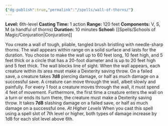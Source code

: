 ```yaml
---
{"dg-publish":true,"permalink":"/spells/wall-of-thorns/"}
---
```


**Level:** 6th-level
**Casting Time:** 1 action
**Range:** 120 feet
**Components:** V, S, M (a handful of thorns)
**Duration:** 10 minutes
**School:** [[Spells/Schools of Magic/Conjuration\|Conjuration]]

You create a wall of tough, pliable, tangled brush bristling with needle-sharp thorns. The wall appears within range on a solid surface and lasts for the duration. You choose to make the wall up to 60 feet long, 10 feet high, and 5 feet thick or a circle that has a 20-foot diameter and is up to 20 feet high and 5 feet thick. The wall blocks line of sight.
When the wall appears, each creature within its area must make a Dexterity saving throw. On a failed save, a creature takes **7d8** piercing damage, or half as much damage on a successful save.
A creature can move through the wall, albeit slowly and painfully. For every 1 foot a creature moves through the wall, it must spend 4 feet of movement. Furthermore, the first time a creature enters the wall on a turn or ends its turn there, the creature must make a Dexterity saving throw. It takes **7d8** slashing damage on a failed save, or half as much damage on a successful one.
_At Higher Levels_
When you cast this spell using a spell slot of 7th level or higher, both types of damage increase by 1d8 for each slot level above 6th.